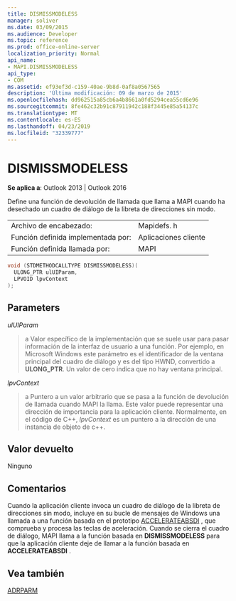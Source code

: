 ```yaml
---
title: DISMISSMODELESS
manager: soliver
ms.date: 03/09/2015
ms.audience: Developer
ms.topic: reference
ms.prod: office-online-server
localization_priority: Normal
api_name:
- MAPI.DISMISSMODELESS
api_type:
- COM
ms.assetid: ef93ef3d-c159-40ae-9b8d-0af8a0567565
description: 'Última modificación: 09 de marzo de 2015'
ms.openlocfilehash: dd962515a85cb6a4b8661a0fd5294cea55cd6e96
ms.sourcegitcommit: 8fe462c32b91c87911942c188f3445e85a54137c
ms.translationtype: MT
ms.contentlocale: es-ES
ms.lasthandoff: 04/23/2019
ms.locfileid: "32339777"
---
```

# <a name="dismissmodeless"></a>DISMISSMODELESS

  
  
**Se aplica a**: Outlook 2013 | Outlook 2016 
  
Define una función de devolución de llamada que llama a MAPI cuando ha desechado un cuadro de diálogo de la libreta de direcciones sin modo. 
  
|||
|:-----|:-----|
|Archivo de encabezado:  <br/> |Mapidefs. h  <br/> |
|Función definida implementada por:  <br/> |Aplicaciones cliente  <br/> |
|Función definida llamada por:  <br/> |MAPI  <br/> |
   
```cpp
void (STDMETHODCALLTYPE DISMISSMODELESS)(
  ULONG_PTR ulUIParam,
  LPVOID lpvContext
);
```

## <a name="parameters"></a>Parameters

 _ulUIParam_
  
> a Valor específico de la implementación que se suele usar para pasar información de la interfaz de usuario a una función. Por ejemplo, en Microsoft Windows este parámetro es el identificador de la ventana principal del cuadro de diálogo y es del tipo HWND, convertido a **ULONG_PTR**. Un valor de cero indica que no hay ventana principal. 
    
 _lpvContext_
  
> a Puntero a un valor arbitrario que se pasa a la función de devolución de llamada cuando MAPI la llama. Este valor puede representar una dirección de importancia para la aplicación cliente. Normalmente, en el código de C++, _lpvContext_ es un puntero a la dirección de una instancia de objeto de c++. 
    
## <a name="return-value"></a>Valor devuelto

Ninguno
  
## <a name="remarks"></a>Comentarios

Cuando la aplicación cliente invoca un cuadro de diálogo de la libreta de direcciones sin modo, incluye en su bucle de mensajes de Windows una llamada a una función basada en el prototipo [ACCELERATEABSDI](accelerateabsdi.md) , que comprueba y procesa las teclas de aceleración. Cuando se cierra el cuadro de diálogo, MAPI llama a la función basada en **DISMISSMODELESS** para que la aplicación cliente deje de llamar a la función basada en **ACCELERATEABSDI** . 
  
## <a name="see-also"></a>Vea también



[ADRPARM](adrparm.md)

